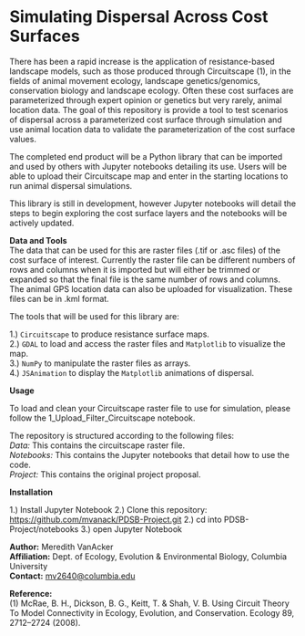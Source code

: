 # Simulating Dispersal Across Cost Surfaces

There has been a rapid increase is the application of resistance-based landscape models, such as those produced through Circuitscape (1), in the fields of animal movement ecology, landscape genetics/genomics, conservation biology and landscape ecology. Often these cost surfaces are parameterized through expert opinion or genetics but very rarely, animal location data. The goal of this repository is provide a tool to test scenarios of dispersal across a parameterized cost surface through simulation  and use animal location data to validate the parameterization of the cost surface values. 

The completed end product will be a Python library that can be imported and used by others with Jupyter notebooks detailing its use. Users will be able to upload their Circuitscape map and enter in the starting locations to run animal dispersal simulations.

This library is still in development, however Jupyter notebooks will detail the steps to begin exploring the cost surface layers and the notebooks will be actively updated.


**Data and Tools**<br/>
The data that can be used for this are raster files (.tif or .asc files) of the cost surface of interest. Currently the raster file can be different numbers of rows and columns when it is imported but will either be trimmed or expanded so that the final file is the same number of rows and columns. The animal GPS location data can also be uploaded for visualization. These files can be in .kml format.

The tools that will be used for this library are:

1.) `Circuitscape` to produce resistance surface maps.<br/>2.) `GDAL` to load and access the raster files and `Matplotlib` to visualize the map.<br/>3.) `NumPy` to manipulate the raster files as arrays.<br/>4.) `JSAnimation` to display the `Matplotlib` animations of dispersal.

**Usage** 

To load and clean your Circuitscape raster file to use for simulation, please follow the 1_Upload_Filter_Circuitscape notebook.

The repository is structured according to the following files:<br/>
_Data:_ This contains the circuitscape raster file. <br/>
_Notebooks:_ This contains the Jupyter notebooks that detail how to use the code.<br/>
_Project:_ This contains the original project proposal. <br/>

**Installation**

1.) Install Jupyter Notebook
2.) Clone this repository: https://github.com/mvanack/PDSB-Project.git
2.) cd into PDSB-Project/notebooks
3.) open Jupyter Notebook 


**Author:** Meredith VanAcker<br/>**Affiliation:** Dept. of Ecology, Evolution & Environmental Biology, Columbia University<br/>**Contact:**  mv2640@columbia.edu

**Reference:**  <br/>(1) McRae, B. H., Dickson, B. G., Keitt, T. & Shah, V. B. Using Circuit Theory To Model Connectivity in Ecology, Evolution, and Conservation. Ecology 89, 2712–2724 (2008).


